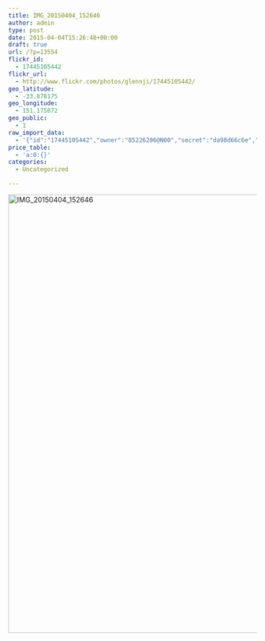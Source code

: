 ```yaml
---
title: IMG_20150404_152646
author: admin
type: post
date: 2015-04-04T15:26:48+00:00
draft: true
url: /?p=13554
flickr_id:
  - 17445105442
flickr_url:
  - http://www.flickr.com/photos/glennji/17445105442/
geo_latitude:
  - -33.878175
geo_longitude:
  - 151.175872
geo_public:
  - 1
raw_import_data:
  - '{"id":"17445105442","owner":"85226206@N00","secret":"da98d66c6e","server":"5466","farm":6,"title":"IMG_20150404_152646","ispublic":0,"isfriend":0,"isfamily":0,"description":{"_content":""},"dateupload":"1431158738","lastupdate":"1431158751","datetaken":"2015-04-04 15:26:48","datetakengranularity":"0","datetakenunknown":"0","ownername":"glennji","tags":"","machine_tags":"","originalsecret":"52825ea090","originalformat":"jpg","latitude":"-33.878175","longitude":"151.175872","accuracy":"16","context":0,"place_id":"qRcYmO1QUrMZuclZ","woeid":"1094076","geo_is_family":0,"geo_is_friend":0,"geo_is_contact":0,"geo_is_public":0,"media":"photo","media_status":"ready","url_o":"https://farm6.staticflickr.com/5466/17445105442_52825ea090_o.jpg","height_o":"4208","width_o":"3120"}'
price_table:
  - 'a:0:{}'
categories:
  - Uncategorized

---
```

<p class="flickr-image">
  <a href="http://www.flickr.com/photos/glennji/17445105442/" class="flickr-link"><img src="/wp-content/uploads/2015/04/17445105442_52825ea090_o-759x1024.jpg" width="660" height="890" alt="IMG_20150404_152646" class="keyring-img" /></a>
</p>
